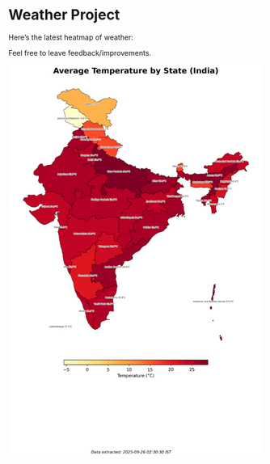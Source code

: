# Weather Project

Here’s the latest heatmap of weather:

Feel free to leave feedback/improvements.

![India Heatmap](docs/assets/india_heatmap.png?v=D5AD71)
